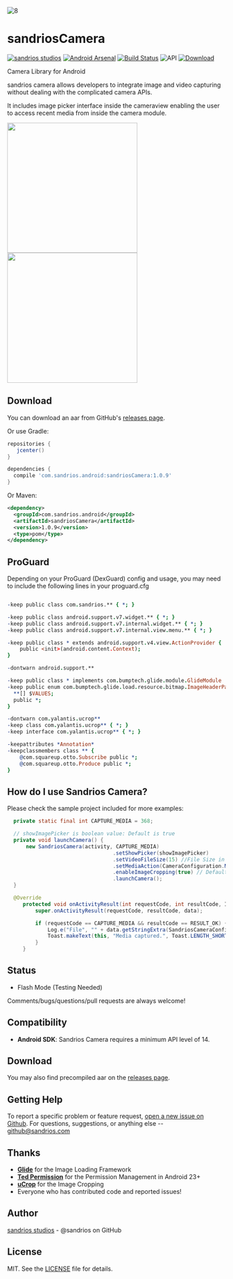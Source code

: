 ![8]

# sandriosCamera 

[![sandrios studios](https://img.shields.io/badge/sandrios-studios-orange.svg?style=flat)](http://sandrios.com)  [![Android Arsenal](https://img.shields.io/badge/Android%20Arsenal-sandriosCamera-yellow.svg?style=flat)](https://android-arsenal.com/details/1/4962#) [![Build Status](https://travis-ci.org/sandrios/sandriosCamera.svg?branch=master)](https://travis-ci.org/sandrios/sandriosCamera) ![API](https://img.shields.io/badge/API-14%2B-blue.svg?style=flat) [ ![Download](https://api.bintray.com/packages/sandriosstudios/android/sandriosCamera/images/download.svg) ](https://bintray.com/sandriosstudios/android/sandriosCamera/_latestVersion)

Camera Library for Android

sandrios camera allows developers to integrate image and video capturing without dealing with the complicated camera APIs.

It includes image picker interface inside the cameraview enabling the user to access recent media from inside the camera module.

<img src="https://github.com/sandrios/sandriosCamera/blob/master/static/with_picker.png" width="300px" />
<img src="https://github.com/sandrios/sandriosCamera/blob/master/static/without_picker.png" width="300px" />

Download
--------
You can download an aar from GitHub's [releases page][1].

Or use Gradle:

```gradle
repositories {
   jcenter()
}

dependencies {
  compile 'com.sandrios.android:sandriosCamera:1.0.9'
}
```

Or Maven:

```xml
<dependency>
  <groupId>com.sandrios.android</groupId>
  <artifactId>sandriosCamera</artifactId>
  <version>1.0.9</version>
  <type>pom</type>
</dependency>
```


ProGuard
--------
Depending on your ProGuard (DexGuard) config and usage, you may need to include the following lines in your proguard.cfg

```pro

-keep public class com.sandrios.** { *; }

-keep public class android.support.v7.widget.** { *; }
-keep public class android.support.v7.internal.widget.** { *; }
-keep public class android.support.v7.internal.view.menu.** { *; }

-keep public class * extends android.support.v4.view.ActionProvider {
    public <init>(android.content.Context);
}

-dontwarn android.support.**

-keep public class * implements com.bumptech.glide.module.GlideModule
-keep public enum com.bumptech.glide.load.resource.bitmap.ImageHeaderParser$** {
  **[] $VALUES;
  public *;
}

-dontwarn com.yalantis.ucrop**
-keep class com.yalantis.ucrop** { *; }
-keep interface com.yalantis.ucrop** { *; }

-keepattributes *Annotation*
-keepclassmembers class ** {
    @com.squareup.otto.Subscribe public *;
    @com.squareup.otto.Produce public *;
}
```

How do I use Sandrios Camera?
-------------------

Please check the sample project included for more examples:

```java
  private static final int CAPTURE_MEDIA = 368;

  // showImagePicker is boolean value: Default is true
  private void launchCamera() {
      new SandriosCamera(activity, CAPTURE_MEDIA)
                                  .setShowPicker(showImagePicker)
                                  .setVideoFileSize(15) //File Size in MB: Default is no limit
                                  .setMediaAction(CameraConfiguration.MEDIA_ACTION_VIDEO) // default is CameraConfiguration.MEDIA_ACTION_BOTH
                                  .enableImageCropping(true) // Default is false.
                                  .launchCamera();
  }

  @Override
     protected void onActivityResult(int requestCode, int resultCode, Intent data) {
         super.onActivityResult(requestCode, resultCode, data);

         if (requestCode == CAPTURE_MEDIA && resultCode == RESULT_OK) {
             Log.e("File", "" + data.getStringExtra(SandriosCameraConfiguration.Arguments.FILE_PATH));
             Toast.makeText(this, "Media captured.", Toast.LENGTH_SHORT).show();
         }
     }
```

Status
------

- Flash Mode (Testing Needed)

Comments/bugs/questions/pull requests are always welcome!

Compatibility
-------------

 * **Android SDK**: Sandrios Camera requires a minimum API level of 14.

Download
-------

You may also find precompiled aar on the [releases page][1].

Getting Help
------------
To report a specific problem or feature request, [open a new issue on Github][4]. For questions, suggestions, or
anything else -- github@sandrios.com


Thanks
------
* [**Glide**][6] for the Image Loading Framework
* [**Ted Permission**][7] for the Permission Management in Android 23+
* [**uCrop**][10] for the Image Cropping
* Everyone who has contributed code and reported issues!

Author
------
[sandrios studios][3] - @sandrios on GitHub

License
-------
MIT. See the [LICENSE][9] file for details.


[3]: https://www.sandrios.com
[1]: https://github.com/sandrios/sandriosCamera/releases
[2]: https://github.com/sandrios/sandriosCamera/wiki
[4]: https://github.com/sandrios/sandriosCamera/issues
[5]: https://developers.google.com/open-source/cla/individual
[6]: https://github.com/bumptech/glide
[7]: https://github.com/ParkSangGwon/TedPermission
[8]: https://github.com/sandrios/sandriosCamera/blob/master/static/sandrios_studios.png
[9]: https://github.com/sandrios/sandriosCamera/blob/master/LICENSE
[10]: https://github.com/Yalantis/uCrop

